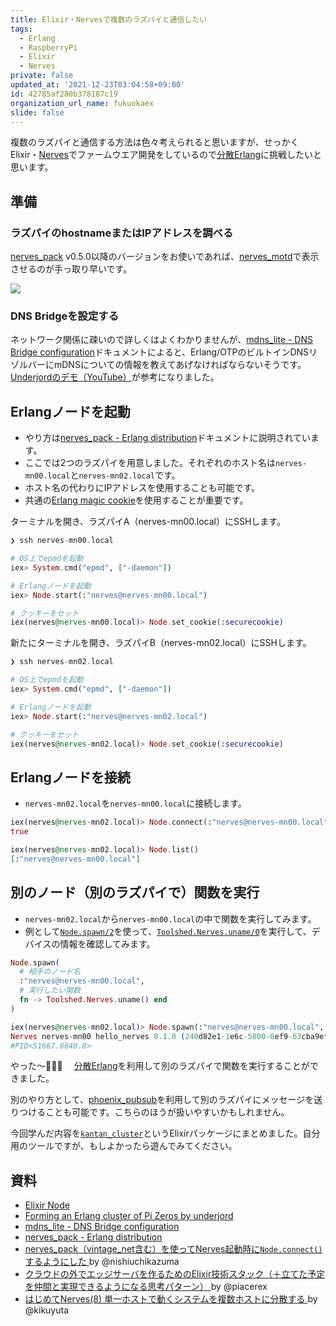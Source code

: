 ```yaml
---
title: Elixir・Nervesで複数のラズパイと通信したい
tags:
  - Erlang
  - RaspberryPi
  - Elixir
  - Nerves
private: false
updated_at: '2021-12-23T03:04:58+09:00'
id: 42785af280b378187c19
organization_url_name: fukuokaex
slide: false
---
```

複数のラズパイと通信する方法は色々考えられると思いますが、せっかくElixir・[Nerves]でファームウエア開発をしているので[分散Erlang][Distributed Erlang]に挑戦したいと思います。

## 準備

### ラズパイのhostnameまたはIPアドレスを調べる

[nerves_pack] v0.5.0以降のバージョンをお使いであれば、[nerves_motd]で表示させるのが手っ取り早いです。

![](https://dev-to-uploads.s3.amazonaws.com/uploads/articles/97xt3gij2f3d6afcm53f.png)

[nerves_motd]: https://github.com/nerves-project/nerves_motd

### DNS Bridgeを設定する

ネットワーク関係に疎いので詳しくはよくわかりませんが、[mdns_lite - DNS Bridge configuration](https://hexdocs.pm/mdns_lite/readme.html#dns-bridge-configuration)ドキュメントによると、Erlang/OTPのビルトインDNSリゾルバーにmDNSについての情報を教えてあげなければならないそうです。
[Underjordのデモ（YouTube）](https://youtu.be/ZdtAVlzFf6Q?t=1503)が参考になりました。

## Erlangノードを起動

- やり方は[nerves_pack - Erlang distribution]ドキュメントに説明されています。
- ここでは2つのラズパイを用意しました。それぞれのホスト名は`nerves-mn00.local`と`nerves-mn02.local`です。
- ホスト名の代わりにIPアドレスを使用することも可能です。
- 共通の[Erlang magic cookie]を使用することが重要です。

ターミナルを開き、ラズパイA（nerves-mn00.local）にSSHします。

```elixir
❯ ssh nerves-mn00.local

# OS上でepmdを起動
iex> System.cmd("epmd", ["-daemon"])

# Erlangノードを起動
iex> Node.start(:"nerves@nerves-mn00.local")

# クッキーをセット
iex(nerves@nerves-mn00.local)> Node.set_cookie(:securecookie)
```

新たにターミナルを開き、ラズパイB（nerves-mn02.local）にSSHします。

```elixir
❯ ssh nerves-mn02.local

# OS上でepmdを起動
iex> System.cmd("epmd", ["-daemon"])

# Erlangノードを起動
iex> Node.start(:"nerves@nerves-mn02.local")

# クッキーをセット
iex(nerves@nerves-mn02.local)> Node.set_cookie(:securecookie)
```

[nerves_pack - Erlang distribution]: https://hexdocs.pm/nerves_pack/readme.html#erlang-distribution
[Erlang magic cookie]: https://erlang.org/doc/reference_manual/distributed.html#security

## Erlangノードを接続

- `nerves-mn02.local`を`nerves-mn00.local`に接続します。

```elixir
iex(nerves@nerves-mn02.local)> Node.connect(:"nerves@nerves-mn00.local")
true

iex(nerves@nerves-mn02.local)> Node.list()
[:"nerves@nerves-mn00.local"]
```

## 別のノード（別のラズパイで）関数を実行

- `nerves-mn02.local`から`nerves-mn00.local`の中で関数を実行してみます。
- 例として[`Node.spawn/2`]を使って、[`Toolshed.Nerves.uname/0`]を実行して、デバイスの情報を確認してみます。

```elixir
Node.spawn(
  # 相手のノード名
  :"nerves@nerves-mn00.local",
  # 実行したい関数
  fn -> Toolshed.Nerves.uname() end
)
```

```elixir
iex(nerves@nerves-mn02.local)> Node.spawn(:"nerves@nerves-mn00.local", fn -> Toolshed.Nerves.uname() end)
Nerves nerves-mn00 hello_nerves 0.1.0 (240d82e1-1e6c-5800-0ef9-63cba9efc212) arm
#PID<51667.6840.0>
```

やった〜:tada::tada::tada:　
[分散Erlang][Distributed Erlang]を利用して別のラズパイで関数を実行することができました。

別のやり方として、[phoenix_pubsub]を利用して別のラズパイにメッセージを送りつけることも可能です。こちらのほうが扱いやすいかもしれません。

今回学んだ内容を[`kantan_cluster`]というElixirパッケージにまとめました。自分用のツールですが、もしよかったら遊んでみてください。

## 資料

- [Elixir Node](https://hexdocs.pm/elixir/1.13/Node.html)
- [Forming an Erlang cluster of Pi Zeros by underjord](https://youtu.be/ZdtAVlzFf6Q)
- [mdns_lite - DNS Bridge configuration](https://hexdocs.pm/mdns_lite/readme.html#dns-bridge-configuration)
- [nerves_pack - Erlang distribution](https://hexdocs.pm/nerves_pack/readme.html#erlang-distribution)
- [nerves_pack（vintage_net含む）を使ってNerves起動時に`Node.connect()`するようにした ](https://qiita.com/nishiuchikazuma/items/f68d2661959197d0765c) by @nishiuchikazuma
- [クラウドの外でエッジサーバを作るためのElixir技術スタック（＋立てた予定を仲間と実現できるようになる思考パターン） ](https://qiita.com/piacerex/items/5c6db095f4c567c36f69) by @piacerex
- [はじめてNerves(8) 単一ホストで動くシステムを複数ホストに分散する ](https://qiita.com/kikuyuta/items/4b8326d0584fe26083a6) by @kikuyuta

<!-- Links -->

[Nerves]: https://www.nerves-project.org/
[Distributed Erlang]: https://erlang.org/doc/reference_manual/distributed.html
[`Toolshed.Nerves.uname/0`]: https://hexdocs.pm/toolshed/Toolshed.Nerves-function-uname.html#uname/0
[`Node.spawn/2`]: https://hexdocs.pm/elixir/1.12/Node.html#spawn/2
[`kantan_cluster`]: https://github.com/mnishiguchi/kantan_cluster
[nerves_pack]: https://hex.pm/packages/nerves_pack
[phoenix_pubsub]: https://hexdocs.pm/phoenix_pubsub/Phoenix.PubSub.html
